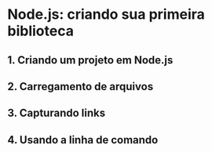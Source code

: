 # Node.js: criando sua primeira biblioteca

## 1. Criando um projeto em Node.js

## 2. Carregamento de arquivos

## 3. Capturando links

## 4. Usando a linha de comando